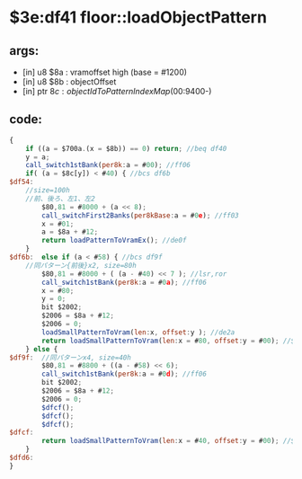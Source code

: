 ﻿
# $3e:df41 floor::loadObjectPattern


## args:
+	[in] u8 $8a : vramoffset high (base = #1200)
+	[in] u8 $8b : objectOffset
+	[in] ptr $8c : objectIdToPatternIndexMap ($00:9400-)
## code:
```js
{
	if ((a = $700a.(x = $8b)) == 0) return; //beq df40
	y = a;
	call_switch1stBank(per8k:a = #00); //ff06
	if( (a = $8c[y]) < #40) { //bcs df6b
$df54:
	//size=100h
	//前、後ろ、左1、左2
		$80,81 = #8000 + (a << 8);
		call_switchFirst2Banks(per8kBase:a = #0e); //ff03
		x = #01;
		a = $8a + #12;
		return loadPatternToVramEx(); //de0f
	}
$df6b:	else if (a < #58) { //bcs df9f
	//同パターン{前後}x2, size=80h
		$80,81 = #8000 + ( (a - #40) << 7 ); //lsr,ror
		call_switch1stBank(per8k:a = #0a); //ff06
		x = #80;
		y = 0;
		bit $2002;
		$2006 = $8a + #12;
		$2006 = 0;
		loadSmallPatternToVram(len:x, offset:y ); //de2a
		return loadSmallPatternToVram(len:x = #80, offset:y = #00); //$de2a();
	} else {
$df9f:	//同パターンx4, size=40h
		$80,81 = #8800 + ((a - #58) << 6);
		call_switch1stBank(per8k:a = #0d); //ff06
		bit $2002;
		$2006 = $8a + #12;
		$2006 = 0;
		$dfcf();
		$dfcf();
		$dfcf();
$dfcf:
		return loadSmallPatternToVram(len:x = #40, offset:y = #00); //$de2a();
	}
$dfd6:
}
```




